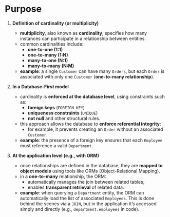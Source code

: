 # Purpose
1. **Definition of cardinality (or multiplicity)**
   - **multiplicity**, also known as **cardinality**, specifies how many instances can participate in a relationship between entities.
   - common cardinalities include:
      - **one-to-one (1:1)**
      - **one-to-many (1:N)**
      - **many-to-one (N:1)**
      - **many-to-many (N:M)**
   - **example**: a single `Customer` can have many `Orders`, but each `Order` is associated with only one `Customer` (**one-to-many relationship**).

2. **In a Database-First model**
   - cardinality is **enforced at the database level**, using constraints such as:
      - **foreign keys** (`FOREIGN KEY`)
      - **uniqueness constraints** (`UNIQUE`)
      - **not null** and other structural rules.
   - this approach allows the database to **enforce referential integrity**:
      - for example, it prevents creating an `Order` without an associated `Customer`.
   - **example**: the presence of a foreign key ensures that each `Employee` must reference a valid `Department`.

3. **At the application level (e.g., with ORM)**
   - once relationships are defined in the database, they are **mapped to object models** using
   tools like ORMs (Object-Relational Mapping).
   - in a **one-to-many** relationship, the ORM:
      - automatically manages the join between related tables;
      - enables **transparent retrieval** of related data.
   - **example**: when querying a `Department` entity, the ORM can automatically load the list of associated `Employees`. This is done behind the scenes via a `JOIN`, but in the application it’s accessed simply and directly (e.g., `department.employees` in code).

